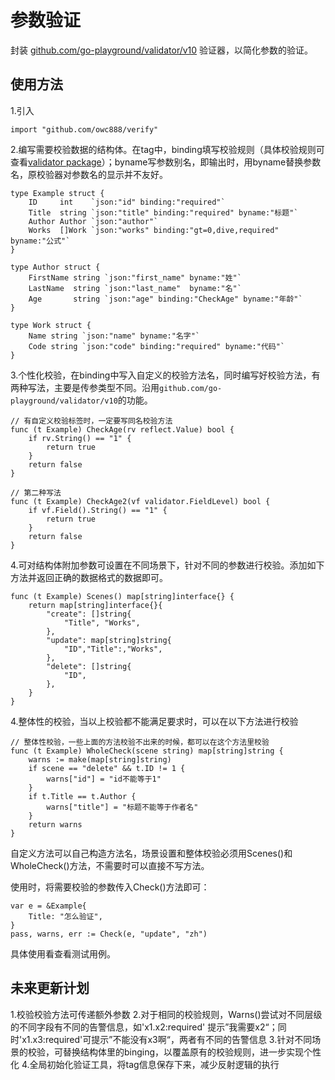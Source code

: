 # 参数验证
封装 [github.com/go-playground/validator/v10](github.com/go-playground/validator/v10) 验证器，以简化参数的验证。
## 使用方法
1.引入

    import "github.com/owc888/verify"

2.编写需要校验数据的结构体。在tag中，binding填写校验规则（具体校验规则可查看[validator package](https://pkg.go.dev/github.com/go-playground/validator/v10)）；byname写参数别名，即输出时，用byname替换参数名，原校验器对参数名的显示并不友好。

    type Example struct {
        ID     int    `json:"id" binding:"required"`
        Title  string `json:"title" binding:"required" byname:"标题"`
        Author Author `json:"author"`
        Works  []Work `json:"works" binding:"gt=0,dive,required" byname:"公式"`
    }

    type Author struct {
        FirstName string `json:"first_name" byname:"姓"`
        LastName  string `json:"last_name"  byname:"名"`
        Age       string `json:"age" binding:"CheckAge" byname:"年龄"`
    }

    type Work struct {
        Name string `json:"name" byname:"名字"`
        Code string `json:"code" binding:"required" byname:"代码"`
    }

3.个性化校验，在binding中写入自定义的校验方法名，同时编写好校验方法，有两种写法，主要是传参类型不同。沿用`github.com/go-playground/validator/v10`的功能。

    // 有自定义校验标签时，一定要写同名校验方法
    func (t Example) CheckAge(rv reflect.Value) bool {
        if rv.String() == "1" {
            return true
        }
        return false
    }

    // 第二种写法
    func (t Example) CheckAge2(vf validator.FieldLevel) bool {
        if vf.Field().String() == "1" {
            return true
        }
        return false
    }

4.可对结构体附加参数可设置在不同场景下，针对不同的参数进行校验。添加如下方法并返回正确的数据格式的数据即可。

    func (t Example) Scenes() map[string]interface{} {
        return map[string]interface{}{
            "create": []string{
                "Title", "Works",
            },
            "update": map[string]string{
                "ID","Title":,"Works",
            },
            "delete": []string{
                "ID",
            },
        }
    }

4.整体性的校验，当以上校验都不能满足要求时，可以在以下方法进行校验

    // 整体性校验，一些上面的方法校验不出来的时候，都可以在这个方法里校验
    func (t Example) WholeCheck(scene string) map[string]string {
        warns := make(map[string]string)
        if scene == "delete" && t.ID != 1 {
            warns["id"] = "id不能等于1"
        }
        if t.Title == t.Author {
            warns["title"] = "标题不能等于作者名"
        }            
        return warns
    }
自定义方法可以自己构造方法名，场景设置和整体校验必须用Scenes()和WholeCheck()方法，不需要时可以直接不写方法。

使用时，将需要校验的参数传入Check()方法即可：

    var e = &Example{
		Title: "怎么验证",
	}
	pass, warns, err := Check(e, "update", "zh")

具体使用看查看测试用例。

## 未来更新计划
1.校验校验方法可传递额外参数
2.对于相同的校验规则，Warns()尝试对不同层级的不同字段有不同的告警信息，如'x1.x2:required' 提示”我需要x2“；同时'x1.x3:required'可提示”不能没有x3啊“，两者有不同的告警信息
3.针对不同场景的校验，可替换结构体里的binging，以覆盖原有的校验规则，进一步实现个性化
4.全局初始化验证工具，将tag信息保存下来，减少反射逻辑的执行



